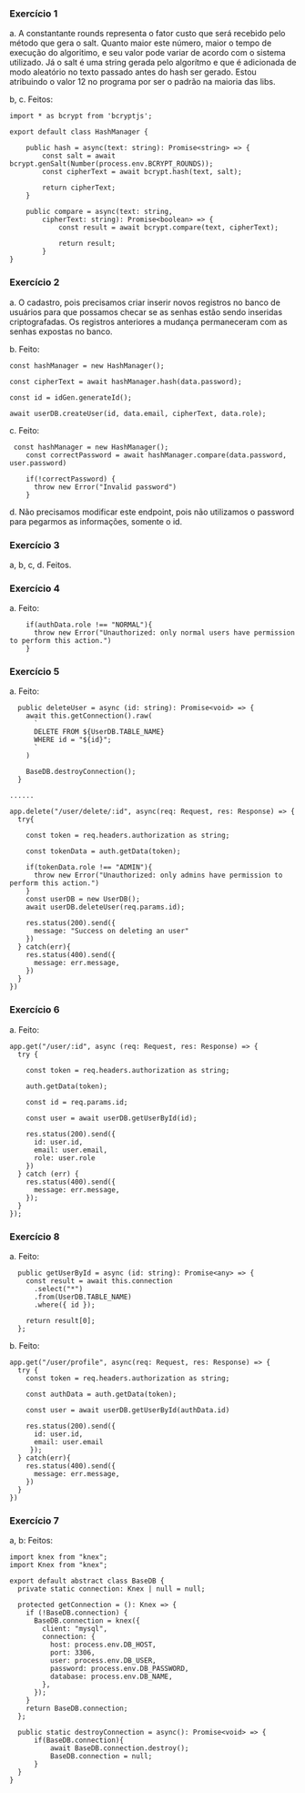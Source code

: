 ### Exercício 1

a. A constantante rounds representa o fator custo que será recebido pelo método que gera o salt. Quanto maior este número, maior o tempo de execução do algoritimo, e seu valor pode variar de acordo com o sistema utilizado. Já o salt é uma string gerada pelo algorítmo e que é adicionada de modo aleatório no texto passado antes do hash ser gerado. Estou atribuindo o valor 12 no programa por ser o padrão na maioria das libs.

b, c. Feitos:

```
import * as bcrypt from 'bcryptjs';

export default class HashManager {

    public hash = async(text: string): Promise<string> => {
        const salt = await bcrypt.genSalt(Number(process.env.BCRYPT_ROUNDS));
        const cipherText = await bcrypt.hash(text, salt);

        return cipherText;
    }

    public compare = async(text: string,
        cipherText: string): Promise<boolean> => {
            const result = await bcrypt.compare(text, cipherText);

            return result;
        }
}
```

### Exercício 2

a. O cadastro, pois precisamos criar inserir novos registros no banco de usuários para que possamos checar se as senhas estão sendo inseridas criptografadas. Os registros anteriores a mudança permaneceram com as senhas expostas no banco.

b. Feito:

```
const hashManager = new HashManager();

const cipherText = await hashManager.hash(data.password);

const id = idGen.generateId();

await userDB.createUser(id, data.email, cipherText, data.role);
```

c. Feito:

```
 const hashManager = new HashManager();
    const correctPassword = await hashManager.compare(data.password, user.password)

    if(!correctPassword) {
      throw new Error("Invalid password")
    }
```

d. Não precisamos modificar este endpoint, pois não utilizamos o password para pegarmos as informações, somente o id.

### Exercício 3

a, b, c, d. Feitos.

### Exercício 4

a. Feito:

```
    if(authData.role !== "NORMAL"){
      throw new Error("Unauthorized: only normal users have permission to perform this action.")
    }
```

### Exercício 5

a. Feito:

```
  public deleteUser = async (id: string): Promise<void> => {
    await this.getConnection().raw(
      `
      DELETE FROM ${UserDB.TABLE_NAME}
      WHERE id = "${id}";
      `
    )

    BaseDB.destroyConnection();
  }

......

app.delete("/user/delete/:id", async(req: Request, res: Response) => {
  try{

    const token = req.headers.authorization as string;

    const tokenData = auth.getData(token);

    if(tokenData.role !== "ADMIN"){
      throw new Error("Unauthorized: only admins have permission to perform this action.")
    }
    const userDB = new UserDB();
    await userDB.deleteUser(req.params.id);

    res.status(200).send({
      message: "Success on deleting an user"
    })
  } catch(err){
    res.status(400).send({
      message: err.message,
    })
  }
})
```

### Exercício 6

a. Feito:

```
app.get("/user/:id", async (req: Request, res: Response) => {
  try {

    const token = req.headers.authorization as string;

    auth.getData(token);

    const id = req.params.id;

    const user = await userDB.getUserById(id);

    res.status(200).send({
      id: user.id,
      email: user.email,
      role: user.role
    })
  } catch (err) {
    res.status(400).send({
      message: err.message,
    });
  }
});

```

### Exercício 8

a. Feito:

```
  public getUserById = async (id: string): Promise<any> => {
    const result = await this.connection
      .select("*")
      .from(UserDB.TABLE_NAME)
      .where({ id });

    return result[0];
  };
```

b. Feito:

```
app.get("/user/profile", async(req: Request, res: Response) => {
  try {
    const token = req.headers.authorization as string;

    const authData = auth.getData(token);

    const user = await userDB.getUserById(authData.id)

    res.status(200).send({
      id: user.id,
      email: user.email
     });
  } catch(err){
    res.status(400).send({
      message: err.message,
    })
  }
})
```

### Exercício 7

a, b: Feitos:

```
import knex from "knex";
import Knex from "knex";

export default abstract class BaseDB {
  private static connection: Knex | null = null;

  protected getConnection = (): Knex => {
    if (!BaseDB.connection) {
      BaseDB.connection = knex({
        client: "mysql",
        connection: {
          host: process.env.DB_HOST,
          port: 3306,
          user: process.env.DB_USER,
          password: process.env.DB_PASSWORD,
          database: process.env.DB_NAME,
        },
      });
    }
    return BaseDB.connection;
  };

  public static destroyConnection = async(): Promise<void> => {
      if(BaseDB.connection){
          await BaseDB.connection.destroy();
          BaseDB.connection = null;
      }
  }
}
```
